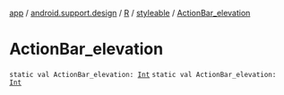 [app](../../../index.md) / [android.support.design](../../index.md) / [R](../index.md) / [styleable](index.md) / [ActionBar_elevation](./-action-bar_elevation.md)

# ActionBar_elevation

`static val ActionBar_elevation: `[`Int`](https://kotlinlang.org/api/latest/jvm/stdlib/kotlin/-int/index.html)
`static val ActionBar_elevation: `[`Int`](https://kotlinlang.org/api/latest/jvm/stdlib/kotlin/-int/index.html)